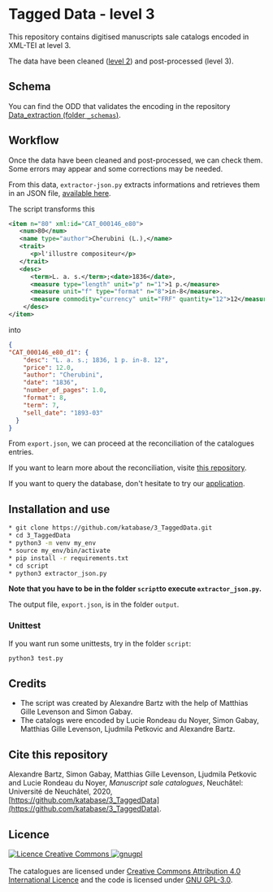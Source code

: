 # Tagged Data - level 3

This repository contains digitised manuscripts sale catalogs encoded in XML-TEI at level 3.

The data have been cleaned ([level 2](https://github.com/katabase/2_CleanedData)) and post-processed (level 3).

## Schema

You can find the ODD that validates the encoding in the repository [Data_extraction (folder `_schemas`)](https://github.com/katabase/Data_extraction/tree/master/_schemas).

## Workflow

Once the data have been cleaned and post-processed, we can check them. Some errors may appear and some corrections may be needed. 

From this data, `extractor-json.py` extracts informations and retrieves them in an JSON file, [available here](https://github.com/katabase/3_TaggedData/tree/main/output).

The script transforms this 

```xml
<item n="80" xml:id="CAT_000146_e80">
   <num>80</num>
   <name type="author">Cherubini (L.),</name>
   <trait>
      <p>l'illustre compositeur</p>
   </trait>
   <desc>
      <term>L. a. s.</term>;<date>1836</date>,
      <measure type="length" unit="p" n="1">1 p.</measure> 
      <measure unit="f" type="format" n="8">in-8</measure>.
      <measure commodity="currency" unit="FRF" quantity="12">12</measure>
    </desc>
</item>
```

into 

```json
{
"CAT_000146_e80_d1": {
    "desc": "L. a. s.; 1836, 1 p. in-8. 12",
    "price": 12.0,
    "author": "Cherubini",
    "date": "1836",
    "number_of_pages": 1.0,
    "format": 8,
    "term": 7,
    "sell_date": "1893-03"
  }
}
```

From `export.json`, we can proceed at the reconciliation of the catalogues entries. 

If you want to learn more about the reconciliation, visite [this repository](https://raw.github.com/katabase/reconciliation). 

If you want to query the database, don't hesitate to try our [application](https://raw.github.com/katabase/application).

## Installation and use

```bash
* git clone https://github.com/katabase/3_TaggedData.git
* cd 3_TaggedData
* python3 -m venv my_env
* source my_env/bin/activate
* pip install -r requirements.txt
* cd script 
* python3 extractor_json.py
```
**Note that you have to be in the folder `script`to execute `extractor_json.py`.**

The output file, `export.json`, is in the folder `output`.

### Unittest

If you want run some unittests, try in the folder `script`: 
```bash
python3 test.py
```

## Credits

* The script was created by Alexandre Bartz with the help of Matthias Gille Levenson and Simon Gabay.
* The catalogs were encoded by Lucie Rondeau du Noyer, Simon Gabay, Matthias Gille Levenson, Ljudmila Petkovic and Alexandre Bartz.


## Cite this repository
Alexandre Bartz, Simon Gabay, Matthias Gille Levenson, Ljudmila Petkovic and Lucie Rondeau du Noyer, _Manuscript sale catalogues_, Neuchâtel: Université de Neuchâtel, 2020, [https://github.com/katabase/3_TaggedData](https://github.com/katabase/3_TaggedData).

## Licence
<div style="{display:flex; justify-content:space-around;}">
    <a rel="license" href="http://creativecommons.org/licenses/by/4.0/">
        <img alt="Licence Creative Commons" style="border-width:0"
            src="https://i.creativecommons.org/l/by/4.0/88x31.png"/>
    </a>
    <a href="https://www.gnu.org/licenses/gpl-3.0.en.html">
        <img alt="gnugpl" style="border-width:0"
            src="https://www.gnu.org/graphics/gplv3-127x51.png"/>
    </a>
</div>
<br/>
The catalogues are licensed under
<a rel="license" href="http://creativecommons.org/licenses/by/4.0/">Creative Commons
Attribution 4.0 International Licence</a> and the code is licensed under
<a href="https://www.gnu.org/licenses/gpl-3.0.en.html">GNU GPL-3.0</a>.

